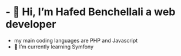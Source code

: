 # - 👋 Hi, I’m Hafed Benchellali a web developer
- my main coding languages are PHP and Javascript
- 🌱 I’m currently learning Symfony


<!---
idress-b/idress-b is a ✨ special ✨ repository because its `README.md` (this file) appears on your GitHub profile.
You can click the Preview link to take a look at your changes.
--->
